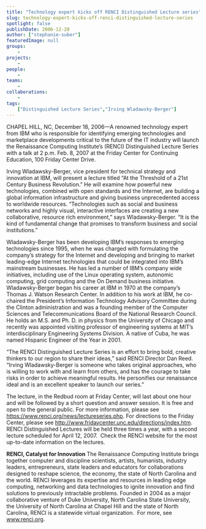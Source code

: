 ```yaml
---
title: "Technology expert kicks off RENCI Distinguished Lecture series"
slug: technology-expert-kicks-off-renci-distinguished-lecture-series
spotlight: false
publishDate: 2006-12-20
author: ["stephanie-suber"]
featuredImage: null
groups:
    - 
projects:
    - 
people:
    - 
teams: 
    - 
collaborations:
    - 
tags:
    ["Distinguished Lecture Series","Irving Wladawsky-Berger"]
---
```

CHAPEL HILL, NC, December 18, 2006—A renowned technology expert from IBM who is responsible for identifying emerging technologies and marketplace developments critical to the future of the IT industry will launch the Renaissance Computing Institute’s (RENCI) Distinguished Lecture Series with a talk at 2 p.m. Feb. 8, 2007 at the Friday Center for Continuing Education, 100 Friday Center Drive.<!--more-->

Irving Wladawsky-Berger, vice president for technical strategy and innovation at IBM, will present a lecture titled “At the Threshold of a 21st Century Business Revolution.” He will examine how powerful new technologies, combined with open standards and the Internet, are building a global information infrastructure and giving business unprecedented access to worldwide resources. “Technologies such as social and business networks and highly visual, interactive interfaces are creating a new collaborative, resource rich environment,” says Wladawsky-Berger. “It is the kind of fundamental change that promises to transform business and social institutions.”

Wladawsky-Berger has been developing IBM’s responses to emerging technologies since 1995, when he was charged with formulating the company’s strategy for the Internet and developing and bringing to market leading-edge Internet technologies that could be integrated into IBM’s mainstream businesses. He has led a number of IBM’s company wide initiatives, including use of the Linux operating system, autonomic computing, grid computing and the On Demand business initiative. Wladawsky-Berger began his career at IBM in 1970 at the company’s Thomas J. Watson Research Center. In addition to his work at IBM, he co-chaired the President’s Information Technology Advisory Committee during the Clinton administration and was a founding member of the Computer Sciences and Telecommunications Board of the National Research Council.  He holds an M.S. and Ph. D. in physics from the University of Chicago and recently was appointed visiting professor of engineering systems at MIT’s interdisciplinary Engineering Systems Division. A native of Cuba, he was named Hispanic Engineer of the Year in 2001.

“The RENCI Distinguished Lecture Series is an effort to bring bold, creative thinkers to our region to share their ideas,” said RENCI Director Dan Reed. “Irving Wladawsky-Berger is someone who takes original approaches, who is willing to work with and learn from others, and has the courage to take risks in order to achieve meaningful results. He personifies our renaissance ideal and is an excellent speaker to launch our series.”

The lecture, in the Redbud room at Friday Center, will last about one hour and will be followed by a short question and answer session. It is free and open to the general public. For more information, please see https://www.renci.org/news/lectureseries.php. For directions to the Friday Center, please see <a href="http://www.fridaycenter.unc.edu/directions/index.htm" target="_blank">http://www.fridaycenter.unc.edu/directions/index.htm</a>. RENCI Distinguished Lectures will be held three times a year, with a second lecture scheduled for April 12, 2007.  Check the RENCI website for the most up-to-date information on the lectures.

<strong>RENCI, Catalyst for Innovation</strong>
The Renaissance Computing Institute brings together computer and discipline scientists, artists, humanists, industry leaders, entrepreneurs, state leaders and educators for collaborations designed to reshape science, the economy, the state of North Carolina and the world. RENCI leverages its expertise and resources in leading edge computing, networking and data technologies to ignite innovation and find solutions to previously intractable problems. Founded in 2004 as a major collaborative venture of Duke University, North Carolina State University, the University of North Carolina at Chapel Hill and the state of North Carolina, RENCI is a statewide virtual organization.  For more, see <a href="https://www.renci.org/">www.renci.org</a>.
